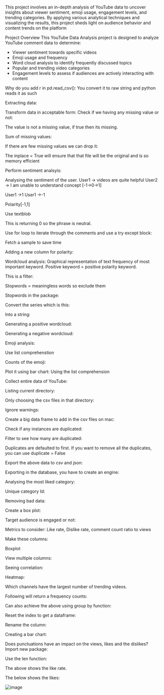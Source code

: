 This project involves an in-depth analysis of YouTube data to uncover insights about viewer sentiment, emoji usage, engagement levels, and trending categories. By applying various analytical techniques and visualizing the results, this project sheds light on audience behavior and content trends on the platform

Project Overview
This YouTube Data Analysis project is designed to analyze YouTube comment data to determine:

* Viewer sentiment towards specific videos
* Emoji usage and frequency
* Word cloud analysis to identify frequently discussed topics
* Popular and trending video categories
* Engagement levels to assess if audiences are actively interacting with content


Why do you add r in pd.read_csv():
You convert it to raw string and python reads it as such

Extracting data:



	

Transform data in acceptable form:
Check if we having any missing value or not:


The value is not a missing value, if true then its missing. 

Sum of missing values:

	

If there are few missing values we can drop it:



The inplace = True will ensure that that file will be the original and is so memory efficient 


Perform sentiment analsyis:

Analysing the sentiment of the user.
User1 -> videos are quite helpful 
User2 -> I am unable to understand concept
[-1->0->1]

User1 ->1
User1 ->-1

Polarity[-1,1]

Use textblob


This is returning 0 so the phrase is neutral. 

Use for loop to iterate through the comments and use a try except block:

Fetch a sample to save time



Adding a new column for polarity:

	
Wordcloud analysis:
Graphical representation of text frequency of most important keyword. 
Positive keyword = positive polarity keyword.

This is a filter:





Stopwords = meaningless words so exclude them


Stopwords in the package:




Convert the series which is this:



Into a string:



Generating a positive wordcloud:






Generating a negative wordcloud:



Emoji analysis:

Use list comprehenstion



Counts of the emoji:



Plot it using bar chart:
Using the list comprehension 





Collect entire data of YouTube:

Listing current directory:



Only choosing the csv files in that directory:




Ignore warnings:


Create a big data frame to add in the csv files on mac:



Check if any instances are duplicated:



Filter to see how many are duplicated:




Duplicates are defaulted to first. If you want to remove all the duplicates, you can use duplicate = False



Export the above data to csv and json:



Exporting in the database, you have to create an engine:



Analysing the most liked category:

Unique category Id:









Removing bad data:

Create a box plot:





Target audience is engaged or not:

Metrics to consider:
Like rate, Dislike rate, comment count ratio to views

Make these columns:




Boxplot 





View multiple columns:



Seeing correlation:


Heatmap:




Which channels have the largest number of trending videos.

Following will return a frequency counts:



Can also achieve the above using group by function:



Reset the index to get a dataframe:




Rename the column:




Creating a bar chart:




Does punctuations have an impact on the views, likes and the dislikes?
Import new package:



Use the len function:








The above shows the like rate.



The below shows the likes:


![image](https://github.com/user-attachments/assets/8aeceb3d-aff6-435d-8ad9-9a3f019f4077)
